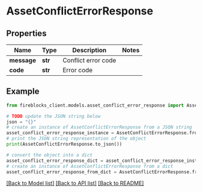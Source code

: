 # AssetConflictErrorResponse


## Properties

Name | Type | Description | Notes
------------ | ------------- | ------------- | -------------
**message** | **str** | Conflict error code | 
**code** | **str** | Error code | 

## Example

```python
from fireblocks_client.models.asset_conflict_error_response import AssetConflictErrorResponse

# TODO update the JSON string below
json = "{}"
# create an instance of AssetConflictErrorResponse from a JSON string
asset_conflict_error_response_instance = AssetConflictErrorResponse.from_json(json)
# print the JSON string representation of the object
print(AssetConflictErrorResponse.to_json())

# convert the object into a dict
asset_conflict_error_response_dict = asset_conflict_error_response_instance.to_dict()
# create an instance of AssetConflictErrorResponse from a dict
asset_conflict_error_response_from_dict = AssetConflictErrorResponse.from_dict(asset_conflict_error_response_dict)
```
[[Back to Model list]](../README.md#documentation-for-models) [[Back to API list]](../README.md#documentation-for-api-endpoints) [[Back to README]](../README.md)


